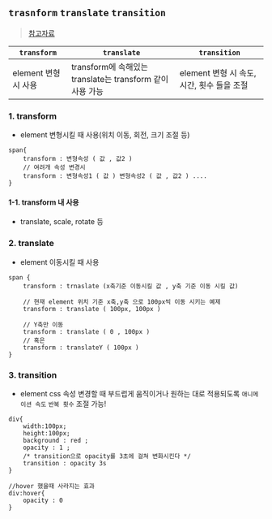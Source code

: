 ## `trasnform` `translate` `transition`
> [참고자료](https://im-designloper.tistory.com/43)


|`transform`|`translate`|`transition`|
|--|--|--|
|element 변형 시 사용|transform에 속해있는 translate는 transform 같이 사용 가능|element 변형 시 속도, 시간, 횟수 들을 조절|
### 1. transform
- element 변형시킬 때 사용(위치 이동, 회전, 크기 조절 등)


```
span{
	transform : 변형속성 ( 값 , 값2 )
	// 여려개 속성 변경시
	transform : 변형속성1 ( 값 ) 변형속성2 ( 값 , 값2 ) ....
}
```
#### 1-1. transform 내 사용
- translate, scale, rotate 등
### 2. translate
- element 이동시킬 때 사용


```
span { 
	transform : trnaslate (x축기준 이동시킬 값 , y축 기준 이동 시킬 값)

	// 현재 element 위치 기준 x축,y축 으로 100px씩 이동 시키는 예제
	transform : translate ( 100px, 100px )
    
    // Y축만 이동
	transform : translate ( 0 , 100px ) 
    // 혹은
    transform : translateY ( 100px )
}
```
### 3. transition
- element css 속성 변경할 때 부드럽게 움직이거나 원하는 대로 적용되도록 `애니메이션 속도` `반복 횟수` 조절 가능!


```
div{
	width:100px;
    height:100px;
	background : red ;
    opacity : 1 ;
    /* transition으로 opacity를 3초에 걸쳐 변화시킨다 */
    transition : opacity 3s
}

//hover 했을때 사라지는 효과
div:hover{
	opacity : 0
}
```
